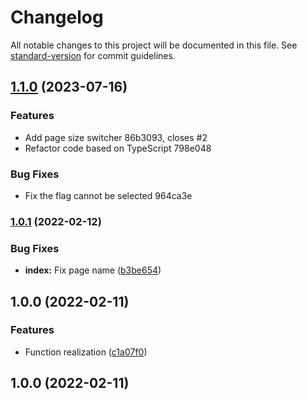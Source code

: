 # Changelog

All notable changes to this project will be documented in this file. See [standard-version](https://github.com/conventional-changelog/standard-version) for commit guidelines.

## [1.1.0](///compare/v1.0.1...v1.1.0) (2023-07-16)


### Features

* Add page size switcher 86b3093, closes #2
* Refactor code based on TypeScript 798e048


### Bug Fixes

* Fix the flag cannot be selected 964ca3e

### [1.0.1](https://github.com/LightAPIs/bookmark-url-batch-replacer/compare/v1.0.0...v1.0.1) (2022-02-12)


### Bug Fixes

* **index:** Fix page name ([b3be654](https://github.com/LightAPIs/bookmark-url-batch-replacer/commit/b3be654d78b5b06969894d77ec74e8576aab887b))

## 1.0.0 (2022-02-11)


### Features

* Function realization ([c1a07f0](https://github.com/LightAPIs/bookmark-url-batch-replacer/commit/c1a07f0187f0bbaeb0e9128c82f3ad8a9c62cffb))

## 1.0.0 (2022-02-11)
